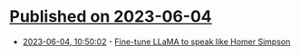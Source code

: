 # [Published on 2023-06-04](index.md)

* [2023-06-04, 10:50:02](https://lobste.rs/s/soueys/fine_tune_llama_speak_like_homer_simpson) - [Fine-tune LLaMA to speak like Homer Simpson](https://replicate.com/blog/fine-tune-llama-to-speak-like-homer-simpson)
